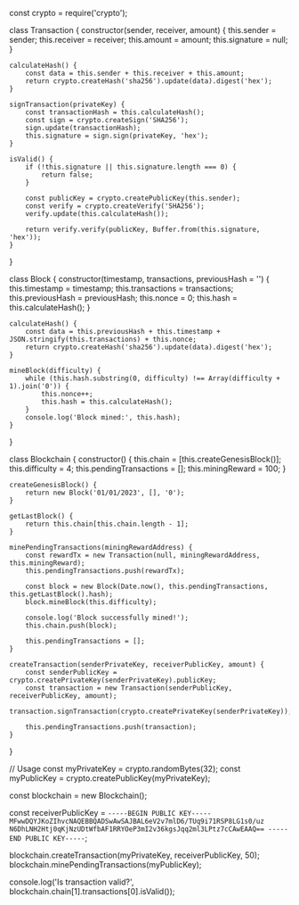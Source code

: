 const crypto = require('crypto');

class Transaction {
    constructor(sender, receiver, amount) {
        this.sender = sender;
        this.receiver = receiver;
        this.amount = amount;
        this.signature = null;
    }

    calculateHash() {
        const data = this.sender + this.receiver + this.amount;
        return crypto.createHash('sha256').update(data).digest('hex');
    }

    signTransaction(privateKey) {
        const transactionHash = this.calculateHash();
        const sign = crypto.createSign('SHA256');
        sign.update(transactionHash);
        this.signature = sign.sign(privateKey, 'hex');
    }

    isValid() {
        if (!this.signature || this.signature.length === 0) {
            return false;
        }

        const publicKey = crypto.createPublicKey(this.sender);
        const verify = crypto.createVerify('SHA256');
        verify.update(this.calculateHash());

        return verify.verify(publicKey, Buffer.from(this.signature, 'hex'));
    }
}

class Block {
    constructor(timestamp, transactions, previousHash = '') {
        this.timestamp = timestamp;
        this.transactions = transactions;
        this.previousHash = previousHash;
        this.nonce = 0;
        this.hash = this.calculateHash();
    }

    calculateHash() {
        const data = this.previousHash + this.timestamp + JSON.stringify(this.transactions) + this.nonce;
        return crypto.createHash('sha256').update(data).digest('hex');
    }

    mineBlock(difficulty) {
        while (this.hash.substring(0, difficulty) !== Array(difficulty + 1).join('0')) {
            this.nonce++;
            this.hash = this.calculateHash();
        }
        console.log('Block mined:', this.hash);
    }
}

class Blockchain {
    constructor() {
        this.chain = [this.createGenesisBlock()];
        this.difficulty = 4;
        this.pendingTransactions = [];
        this.miningReward = 100;
    }

    createGenesisBlock() {
        return new Block('01/01/2023', [], '0');
    }

    getLastBlock() {
        return this.chain[this.chain.length - 1];
    }

    minePendingTransactions(miningRewardAddress) {
        const rewardTx = new Transaction(null, miningRewardAddress, this.miningReward);
        this.pendingTransactions.push(rewardTx);

        const block = new Block(Date.now(), this.pendingTransactions, this.getLastBlock().hash);
        block.mineBlock(this.difficulty);

        console.log('Block successfully mined!');
        this.chain.push(block);

        this.pendingTransactions = [];
    }

    createTransaction(senderPrivateKey, receiverPublicKey, amount) {
        const senderPublicKey = crypto.createPrivateKey(senderPrivateKey).publicKey;
        const transaction = new Transaction(senderPublicKey, receiverPublicKey, amount);
        transaction.signTransaction(crypto.createPrivateKey(senderPrivateKey));

        this.pendingTransactions.push(transaction);
    }
}

// Usage
const myPrivateKey = crypto.randomBytes(32);
const myPublicKey = crypto.createPublicKey(myPrivateKey);

const blockchain = new Blockchain();

const receiverPublicKey = `-----BEGIN PUBLIC KEY-----
MFwwDQYJKoZIhvcNAQEBBQADSwAwSAJBAL6eV2v7mlD6/TUq9i71RSP8LG1s0/uz
N6DhLNH2Htj0qKjNzUDtWfbAF1RRYOeP3mI2v36kgsJqq2ml3LPtz7cCAwEAAQ==
-----END PUBLIC KEY-----`;

blockchain.createTransaction(myPrivateKey, receiverPublicKey, 50);
blockchain.minePendingTransactions(myPublicKey);

console.log('Is transaction valid?', blockchain.chain[1].transactions[0].isValid());
